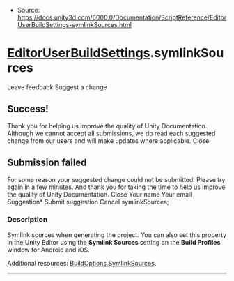 * Source: https://docs.unity3d.com/6000.0/Documentation/ScriptReference/EditorUserBuildSettings-symlinkSources.html

#  [EditorUserBuildSettings](https://docs.unity3d.com/6000.0/Documentation/ScriptReference/EditorUserBuildSettings.html).symlinkSources
Leave feedback
Suggest a change
## Success!
Thank you for helping us improve the quality of Unity Documentation. Although we cannot accept all submissions, we do read each suggested change from our users and will make updates where applicable.
Close
## Submission failed
For some reason your suggested change could not be submitted. Please <a>try again</a> in a few minutes. And thank you for taking the time to help us improve the quality of Unity Documentation.
Close
Your name Your email Suggestion* Submit suggestion
Cancel
symlinkSources; 
### Description
Symlink sources when generating the project.
You can also set this property in the Unity Editor using the **Symlink Sources** setting on the **Build Profiles** window for Android and iOS.  
  
Additional resources: [BuildOptions.SymlinkSources](https://docs.unity3d.com/6000.0/Documentation/ScriptReference/BuildOptions.SymlinkSources.html).
* * *
